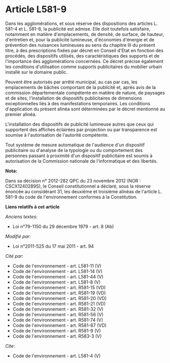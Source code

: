 # Article L581-9

Dans les agglomérations, et sous réserve des dispositions des articles L. 581-4 et L. 581-8, la publicité est admise. Elle
doit toutefois satisfaire, notamment en matière d'emplacements, de densité, de surface, de hauteur, d'entretien et, pour la
publicité lumineuse, d'économies d'énergie et de prévention des nuisances lumineuses au sens du chapitre III du présent
titre, à des prescriptions fixées par décret en Conseil d'Etat en fonction des procédés, des dispositifs utilisés, des
caractéristiques des supports et de l'importance des agglomérations concernées. Ce décret précise également les conditions
d'utilisation comme supports publicitaires du mobilier urbain installé sur le domaine public. 

Peuvent être autorisés par arrêté municipal, au cas par cas, les emplacements de bâches comportant de la publicité et, après
avis de la commission départementale compétente en matière de nature, de paysages et de sites, l'installation de dispositifs
publicitaires de dimensions exceptionnelles liés à des manifestations temporaires. Les conditions d'application du présent
alinéa sont déterminées par le décret mentionné au premier alinéa. 

L'installation des dispositifs de publicité lumineuse autres que ceux qui supportent des affiches éclairées par projection ou
par transparence est soumise à l'autorisation de l'autorité compétente. 

Tout système de mesure automatique de l'audience d'un dispositif publicitaire ou d'analyse de la typologie ou du comportement
des personnes passant à proximité d'un dispositif publicitaire est soumis à autorisation de la Commission nationale de
l'informatique et des libertés.

**Nota:**

Dans sa décision n° 2012-282 QPC du 23 novembre 2012 (NOR : CSCX1240289S), le Conseil constitutionnel a déclaré, sous la
réserve énoncée au considérant 31, les deuxième et troisième alinéas de l'article L. 581-9 du code de l'environnement
conformes à la Constitution.

**Liens relatifs à cet article**

_Anciens textes_:

  - Loi n°79-1150 du 29 décembre 1979 - art. 8 (Ab)

_Modifié par_:

  - Loi n°2011-525 du 17 mai 2011 - art. 94

_Cité par_:

  - Code de l'environnement - art. L581-11 (V)
  - Code de l'environnement - art. L581-14 (V)
  - Code de l'environnement - art. L581-44 (V)
  - Code de l'environnement - art. L581-8 (V)
  - Code de l'environnement - art. R581-15 (VD)
  - Code de l'environnement - art. R581-19 (VD)
  - Code de l'environnement - art. R581-20 (VD)
  - Code de l'environnement - art. R581-21 (VD)
  - Code de l'environnement - art. R581-32 (V)
  - Code de l'environnement - art. R581-56 (V)
  - Code de l'environnement - art. R581-74 (V)
  - Code de l'environnement - art. R581-87 (VD)
  - Code de l'environnement - art. R581-9 (V)
  - Code de l'environnement - art. R583-3 (V)

_Cite_:

  - Code de l'environnement - art. L581-4 (V)
